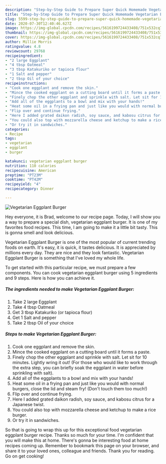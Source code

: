 ```yaml
---
description: "Step-by-Step Guide to Prepare Super Quick Homemade Vegetarian Eggplant Burger"
title: "Step-by-Step Guide to Prepare Super Quick Homemade Vegetarian Eggplant Burger"
slug: 5599-step-by-step-guide-to-prepare-super-quick-homemade-vegetarian-eggplant-burger
date: 2020-07-30T12:40:46.627Z
image: https://img-global.cpcdn.com/recipes/5616199724433408/751x532cq70/vegetarian-eggplant-burger-recipe-main-photo.jpg
thumbnail: https://img-global.cpcdn.com/recipes/5616199724433408/751x532cq70/vegetarian-eggplant-burger-recipe-main-photo.jpg
cover: https://img-global.cpcdn.com/recipes/5616199724433408/751x532cq70/vegetarian-eggplant-burger-recipe-main-photo.jpg
author: Millie Morris
ratingvalue: 4.8
reviewcount: 29768
recipeingredient:
- "2 large Eggplant"
- "4 tbsp Oatmeal"
- "3 tbsp Katakuriko or tapioca flour"
- "1 Salt and pepper"
- "2 tbsp Oil of your choice"
recipeinstructions:
- "Cook one eggplant and remove the skin."
- "Mince the cooked eggplant on a cutting board until it forms a paste."
- "Finely chop the other eggplant and sprinkle with salt. Let sit for 10 minutes. Lightly wring it out! (For those who would like to work through the extra step, you can briefly soak the eggplant in water before sprinkling with salt)."
- "Add all of the eggplants to a bowl and mix with your hands!"
- "Heat some oil in a frying pan and just like you would with normal burgers, close the lid and steam fry! (Don&#39;t touch them too much!)"
- "Flip over and continue frying."
- "Here I added grated daikon radish, soy sauce, and kabosu citrus for a Japanese twist."
- "You could also top with mozzarella cheese and ketchup to make a rice burger."
- "Or try it in sandwiches."
categories:
- Recipe
tags:
- vegetarian
- eggplant
- burger

katakunci: vegetarian eggplant burger 
nutrition: 110 calories
recipecuisine: American
preptime: "PT23M"
cooktime: "PT42M"
recipeyield: "4"
recipecategory: Dinner

---
```



![Vegetarian Eggplant Burger](https://img-global.cpcdn.com/recipes/5616199724433408/751x532cq70/vegetarian-eggplant-burger-recipe-main-photo.jpg)

Hey everyone, it is Brad, welcome to our recipe page. Today, I will show you a way to prepare a special dish, vegetarian eggplant burger. It is one of my favorites food recipes. This time, I am going to make it a little bit tasty. This is gonna smell and look delicious.

Vegetarian Eggplant Burger is one of the most popular of current trending foods on earth. It's easy, it is quick, it tastes delicious. It is appreciated by millions every day. They are nice and they look fantastic. Vegetarian Eggplant Burger is something that I've loved my whole life.




To get started with this particular recipe, we must prepare a few components. You can cook vegetarian eggplant burger using 5 ingredients and 9 steps. Here is how you can achieve it.

<!--inarticleads1-->

##### The ingredients needed to make Vegetarian Eggplant Burger:

1. Take 2 large Eggplant
1. Take 4 tbsp Oatmeal
1. Get 3 tbsp Katakuriko (or tapioca flour)
1. Get 1 Salt and pepper
1. Take 2 tbsp Oil of your choice




<!--inarticleads2-->

##### Steps to make Vegetarian Eggplant Burger:

1. Cook one eggplant and remove the skin.
1. Mince the cooked eggplant on a cutting board until it forms a paste.
1. Finely chop the other eggplant and sprinkle with salt. Let sit for 10 minutes. Lightly wring it out! (For those who would like to work through the extra step, you can briefly soak the eggplant in water before sprinkling with salt).
1. Add all of the eggplants to a bowl and mix with your hands!
1. Heat some oil in a frying pan and just like you would with normal burgers, close the lid and steam fry! (Don&#39;t touch them too much!)
1. Flip over and continue frying.
1. Here I added grated daikon radish, soy sauce, and kabosu citrus for a Japanese twist.
1. You could also top with mozzarella cheese and ketchup to make a rice burger.
1. Or try it in sandwiches.




So that is going to wrap this up for this exceptional food vegetarian eggplant burger recipe. Thanks so much for your time. I'm confident that you will make this at home. There's gonna be interesting food at home recipes coming up. Remember to bookmark this page on your browser, and share it to your loved ones, colleague and friends. Thank you for reading. Go on get cooking!
